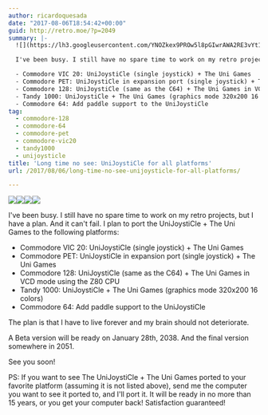 ```yaml
---
author: ricardoquesada
date: "2017-08-06T18:54:42+00:00"
guid: http://retro.moe/?p=2049
summary: |-
  ![](https://lh3.googleusercontent.com/YNOZkex9PROw5l8pGIwrAWA2RE3vYt1j-31sYAXbk0pU5yMq6cI2O1znrzMUAyTzMbdkQx10WjUDNABmfOfj-s_85ldzobASKUWUW76mC7L4PK_rqgsAGAXdmgLsARj7g43NBCIrF8I=-no)![](https://lh3.googleusercontent.com/7ObCeQB39QOQwI6mqawpKxf-N5y3SksHZy9lxgDBh9QJfqha32TOoRFcTX4Loitjf2WHvB4hD6xyIuqeYJguiTk_1nyYkkPvegld4Dv_j9OVnZqqrXGm4vrD5hNuar-1SERsyBsge0c=-no)![](https://lh3.googleusercontent.com/3uib3k0HTHcFGQ1BBnDVzxknkZzz5okg6B4B1OheFQxjpvTL7L7N_3ywg7kWWVMl3V0llJ1iePreP1gt0Y8APVpN5A-IrKHPhOEJA58_Gh_P7ogfzvYSRxeCruOJ0tGn4QxRooTHUtM=-no)![](https://lh3.googleusercontent.com/8LAfHfREC7JcZv8DkhqOXR0j0Mjn-BUKk8xpWhJ8nG9A3We-ZCuspkqdmo-AyGZrUPFCjVm1M2aH1Zp56VjFRE08tIQcPN9ZqozNtH0qmDTVh1dtFKMC1ObeuYGhV5W5ptAb8xGD8tc=-no)

  I've been busy. I still have no spare time to work on my retro projects, but I have a plan. And it can't fail. I plan to port the UniJoystiCle + The Uni Games to the following platforms:

  - Commodore VIC 20: UniJoystiCle (single joystick) + The Uni Games
  - Commodore PET: UniJoystiCle in expansion port (single joystick) + The Uni Games
  - Commodore 128: UniJoystiCle (same as the C64) + The Uni Games in VCD mode using the Z80 CPU
  - Tandy 1000: UniJoystiCle + The Uni Games (graphics mode 320x200 16 colors)
  - Commodore 64: Add paddle support to the UniJoystiCle
tag:
  - commodore-128
  - commodore-64
  - commodore-pet
  - commodore-vic20
  - tandy1000
  - unijoysticle
title: 'Long time no see: UniJoystiCle for all platforms'
url: /2017/08/06/long-time-no-see-unijoysticle-for-all-platforms/

---
```

![](https://lh3.googleusercontent.com/YNOZkex9PROw5l8pGIwrAWA2RE3vYt1j-31sYAXbk0pU5yMq6cI2O1znrzMUAyTzMbdkQx10WjUDNABmfOfj-s_85ldzobASKUWUW76mC7L4PK_rqgsAGAXdmgLsARj7g43NBCIrF8I=-no)![](https://lh3.googleusercontent.com/7ObCeQB39QOQwI6mqawpKxf-N5y3SksHZy9lxgDBh9QJfqha32TOoRFcTX4Loitjf2WHvB4hD6xyIuqeYJguiTk_1nyYkkPvegld4Dv_j9OVnZqqrXGm4vrD5hNuar-1SERsyBsge0c=-no)![](https://lh3.googleusercontent.com/3uib3k0HTHcFGQ1BBnDVzxknkZzz5okg6B4B1OheFQxjpvTL7L7N_3ywg7kWWVMl3V0llJ1iePreP1gt0Y8APVpN5A-IrKHPhOEJA58_Gh_P7ogfzvYSRxeCruOJ0tGn4QxRooTHUtM=-no)![](https://lh3.googleusercontent.com/8LAfHfREC7JcZv8DkhqOXR0j0Mjn-BUKk8xpWhJ8nG9A3We-ZCuspkqdmo-AyGZrUPFCjVm1M2aH1Zp56VjFRE08tIQcPN9ZqozNtH0qmDTVh1dtFKMC1ObeuYGhV5W5ptAb8xGD8tc=-no)

I've been busy. I still have no spare time to work on my retro projects, but I have a plan. And it can't fail. I plan to port the UniJoystiCle + The Uni Games to the following platforms:

- Commodore VIC 20: UniJoystiCle (single joystick) + The Uni Games
- Commodore PET: UniJoystiCle in expansion port (single joystick) + The Uni Games
- Commodore 128: UniJoystiCle (same as the C64) + The Uni Games in VCD mode using the Z80 CPU
- Tandy 1000: UniJoystiCle + The Uni Games (graphics mode 320x200 16 colors)
- Commodore 64: Add paddle support to the UniJoystiCle

The plan is that I have to live forever and my brain should not deteriorate.

A Beta version will be ready on January 28th, 2038. And the final version somewhere in 2051.

See you soon!

PS: If you want to see The UniJoystiCle + The Uni Games ported to your favorite platform (assuming it is not listed above), send me the computer you want to see it ported to, and I'll port it. It will be ready in no more than 15 years, or you get your computer back! Satisfaction guaranteed!

